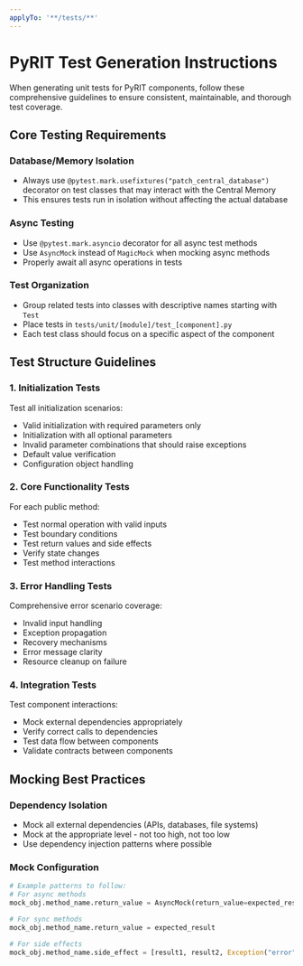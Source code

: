 ```yaml
---
applyTo: '**/tests/**'
---
```


# PyRIT Test Generation Instructions

When generating unit tests for PyRIT components, follow these comprehensive guidelines to ensure consistent, maintainable, and thorough test coverage.

## Core Testing Requirements

### Database/Memory Isolation
- Always use `@pytest.mark.usefixtures("patch_central_database")` decorator on test classes that may interact with the Central Memory
- This ensures tests run in isolation without affecting the actual database

### Async Testing
- Use `@pytest.mark.asyncio` decorator for all async test methods
- Use `AsyncMock` instead of `MagicMock` when mocking async methods
- Properly await all async operations in tests

### Test Organization
- Group related tests into classes with descriptive names starting with `Test`
- Place tests in `tests/unit/[module]/test_[component].py`
- Each test class should focus on a specific aspect of the component

## Test Structure Guidelines

### 1. Initialization Tests
Test all initialization scenarios:
- Valid initialization with required parameters only
- Initialization with all optional parameters
- Invalid parameter combinations that should raise exceptions
- Default value verification
- Configuration object handling

### 2. Core Functionality Tests
For each public method:
- Test normal operation with valid inputs
- Test boundary conditions
- Test return values and side effects
- Verify state changes
- Test method interactions

### 3. Error Handling Tests
Comprehensive error scenario coverage:
- Invalid input handling
- Exception propagation
- Recovery mechanisms
- Error message clarity
- Resource cleanup on failure

### 4. Integration Tests
Test component interactions:
- Mock external dependencies appropriately
- Verify correct calls to dependencies
- Test data flow between components
- Validate contracts between components

## Mocking Best Practices

### Dependency Isolation
- Mock all external dependencies (APIs, databases, file systems)
- Mock at the appropriate level - not too high, not too low
- Use dependency injection patterns where possible

### Mock Configuration
```python
# Example patterns to follow:
# For async methods
mock_obj.method_name.return_value = AsyncMock(return_value=expected_result)

# For sync methods
mock_obj.method_name.return_value = expected_result

# For side effects
mock_obj.method_name.side_effect = [result1, result2, Exception("error")]
